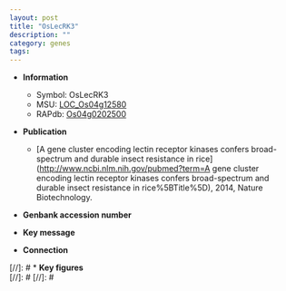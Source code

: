 ```yaml
---
layout: post
title: "OsLecRK3"
description: ""
category: genes
tags: 
---
```


* **Information**  
    + Symbol: OsLecRK3  
    + MSU: [LOC_Os04g12580](http://rice.plantbiology.msu.edu/cgi-bin/ORF_infopage.cgi?orf=LOC_Os04g12580)  
    + RAPdb: [Os04g0202500](http://rapdb.dna.affrc.go.jp/viewer/gbrowse_details/irgsp1?name=Os04g0202500)  

* **Publication**  
    + [A gene cluster encoding lectin receptor kinases confers broad-spectrum and durable insect resistance in rice](http://www.ncbi.nlm.nih.gov/pubmed?term=A gene cluster encoding lectin receptor kinases confers broad-spectrum and durable insect resistance in rice%5BTitle%5D), 2014, Nature Biotechnology.

* **Genbank accession number**  

* **Key message**  

* **Connection**  

[//]: # * **Key figures**  
[//]: # 
[//]: # 
